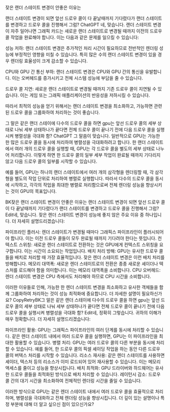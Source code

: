 잦은 랜더 스테이트 변경이 안좋은 이유는 

랜더 스테이트 변경이 되면 앞선 드로우 콜이 다 끝날때까지 기다렸다가 랜더 스테이트를 변경하고 드로우 콜을 진행해서 그럼?
ChatGPT
네, 맞습니다. 랜더 스테이트 변경이 자주 일어나면 그래픽 카드는 새로운 랜더 스테이트로 변경될 때까지 이전의 드로우 콜 작업을 완료해야 합니다. 이는 다음과 같은 문제를 일으킬 수 있습니다:

성능 저하: 랜더 스테이트 변경은 추가적인 처리 시간이 필요하므로 전반적인 렌더링 성능에 부정적인 영향을 미칠 수 있습니다. 특히 많은 수의 랜더 스테이트 변경이 있을 경우 렌더링 효율성이 크게 감소할 수 있습니다.

CPU와 GPU 간 통신 부하: 랜더 스테이트 변경은 CPU와 GPU 간의 통신을 유발합니다. 이는 오버헤드를 증가시키고 전체 시스템 성능에 부담을 줄 수 있습니다.

드로우 콜 지연: 새로운 랜더 스테이트로 변경될 때까지 기존 드로우 콜이 지연될 수 있습니다. 이는 게임 또는 그래픽 애플리케이션의 반응성을 저하시킬 수 있습니다.

따라서 최적의 성능을 얻기 위해서는 랜더 스테이트 변경을 최소화하고, 가능하면 관련된 드로우 콜을 그룹화하여 처리하는 것이 좋습니다.



그 말은 같은 랜더 스테이에 다수의 드로우 콜을 하면 gpu는 앞선 드로우 콜의 세부 상태로 나눠 세부 상태하나가 끝다면 전체 드로우 콜이 끝나기 전에 다음 드로우 콜을 실행시켜 병렬성을 극대화 함?
ChatGPT
그 말씀이 맞습니다. 일반적으로 GPU는 가능한 한 많은 드로우 콜을 동시에 처리하여 병렬성을 극대화하려고 합니다. 한 랜더 스테이트에서 여러 개의 드로우 콜을 실행할 때, GPU는 각 드로우 콜을 별도의 세부 상태로 나누어 처리합니다. 이렇게 하면 한 드로우 콜의 일부 세부 작업이 완료될 때까지 기다리지 않고 다음 드로우 콜의 일부를 시작할 수 있습니다.

예를 들어, GPU는 하나의 랜더 스테이트에서 여러 개의 삼각형을 렌더링할 때, 각 삼각형을 별도의 작업 단위로 처리하여 병렬로 실행합니다. 따라서 다수의 드로우 콜을 동시에 시작하고, 각각의 작업을 최대한 병렬로 처리함으로써 전체 렌더링 성능을 향상시키는 것이 GPU의 목표입니다.




BK잦은 랜더 스테이트 변경이 안좋은 이유는 랜더 스테이트 변경이 되면 앞선 드로우 콜이 다 끝날때까지 기다렸다가 랜더 스테이트를 변경하고 드로우 콜을 진행해서 그럼? Edit네, 맞습니다. 잦은 렌더 스테이트 변경이 성능에 좋지 않은 주요 이유 중 하나입니다. 더 자세히 설명드리겠습니다:

파이프라인 플러시: 렌더 스테이트가 변경될 때마다 그래픽스 파이프라인이 플러시되어야 합니다. 이는 이전 드로우 콜들이 모두 완료될 때까지 기다려야 한다는 뜻입니다.
컨텍스트 스위칭: 새로운 렌더 스테이트로 전환하는 것은 GPU에게 컨텍스트 스위칭을 요구합니다. 이는 시간이 소요되는 작업입니다.
배치 처리 방해: GPU는 유사한 드로우 콜들을 배치로 처리할 때 가장 효율적입니다. 잦은 렌더 스테이트 변경은 이런 배치 처리를 방해합니다.
메모리 대역폭: 새로운 렌더 스테이트로의 전환은 종종 새로운 셰이더나 텍스처를 로드해야 함을 의미합니다. 이는 메모리 대역폭을 소비합니다.
CPU 오버헤드: 렌더 스테이트 변경은 CPU 측에서도 처리해야 하므로 CPU 시간을 소비합니다.

이러한 이유들로 인해, 가능한 한 렌더 스테이트 변경을 최소화하고 유사한 객체들을 함께 그룹화하여 처리하는 것이 성능 최적화에 중요합니다.
더 자세한 설명이 필요하신가요? CopyRetryBK그 말은 같은 랜더 스테이에 다수의 드로우 콜을 하면 gpu는 앞선 드로우 콜의 세부 상태로 나눠 세부 상태하나가 끝다면 전체 드로우 콜이 끝나기 전에 다음 드로우 콜을 실행시켜 병렬성을 극대화 함? Edit네, 정확히 그렇습니다. 귀하의 이해가 매우 정확합니다. 더 자세히 설명드리겠습니다:

파이프라인 활용: GPU는 그래픽스 파이프라인의 여러 단계를 동시에 처리할 수 있습니다. 같은 렌더 스테이트 내에서 여러 드로우 콜을 실행하면, GPU는 이 파이프라인을 최대한 활용할 수 있습니다.
병렬 처리: GPU는 여러 드로우 콜의 다른 부분을 동시에 처리할 수 있습니다. 예를 들어, 한 드로우 콜의 픽셀 셰이딩 작업을 하는 동안 다른 드로우 콜의 버텍스 처리를 시작할 수 있습니다.
리소스 재사용: 같은 렌더 스테이트를 사용하면 셰이더, 텍스처 등의 리소스가 이미 로드되어 있어 재사용할 수 있습니다. 이는 메모리 액세스를 줄이고 성능을 향상시킵니다.
배치 최적화: GPU 드라이버와 하드웨어는 유사한 드로우 콜들을 최적화된 방식으로 배치 처리할 수 있습니다.
레이턴시 감소: 드로우 콜 간의 대기 시간을 최소화하여 전체적인 렌더링 시간을 줄일 수 있습니다.

이러한 방식으로 GPU는 같은 렌더 스테이트 내에서 여러 드로우 콜을 효율적으로 처리하며, 병렬성을 극대화하고 전체 렌더링 성능을 향상시킵니다.
더 깊이 있는 설명이나 특정 부분에 대해 더 알고 싶으신 점이 있으신가요?